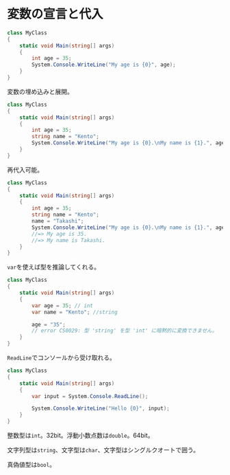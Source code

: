 # 変数の宣言と代入

```cs
class MyClass
{
    static void Main(string[] args)
    {
        int age = 35;
        System.Console.WriteLine("My age is {0}", age);
    }
}
```

変数の埋め込みと展開。

```cs
class MyClass
{
    static void Main(string[] args)
    {
        int age = 35;
        string name = "Kento";
        System.Console.WriteLine("My age is {0}.\nMy name is {1}.", age, name);
    }
}
```

再代入可能。

```cs
class MyClass
{
    static void Main(string[] args)
    {
        int age = 35;
        string name = "Kento";
        name = "Takashi";
        System.Console.WriteLine("My age is {0}.\nMy name is {1}.", age, name);
        //=> My age is 35.
        //=> My name is Takashi.
    }
}
```

`var`を使えば型を推論してくれる。

```cs
class MyClass
{
    static void Main(string[] args)
    {
        var age = 35; // int
        var name = "Kento"; //string

        age = "35";
        // error CS0029: 型 'string' を型 'int' に暗黙的に変換できません。
    }
}
```

`ReadLine`でコンソールから受け取れる。

```cs
class MyClass
{
    static void Main(string[] args)
    {
        var input = System.Console.ReadLine();

        System.Console.WriteLine("Hello {0}", input);
    }
}
```

整数型は`int`。32bit。浮動小数点数は`double`。64bit。

文字列型は`string`、文字型は`char`、文字型はシングルクオートで囲う。

真偽値型は`bool`。
